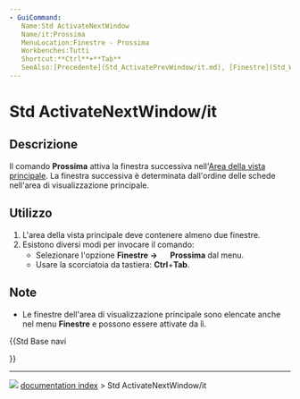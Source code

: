 ```yaml
---
- GuiCommand:
   Name:Std ActivateNextWindow
   Name/it:Prossima
   MenuLocation:Finestre - Prossima
   Workbenches:Tutti
   Shortcut:**Ctrl**+**Tab**
   SeeAlso:[Precedente](Std_ActivatePrevWindow/it.md), [Finestre](Std_Windows/it.md)
---
```


# Std ActivateNextWindow/it



## Descrizione

Il comando **Prossima** attiva la finestra successiva nell\'[Area della vista principale](Main_view_area/it.md). La finestra successiva è determinata dall\'ordine delle schede nell\'area di visualizzazione principale.



## Utilizzo

1.  L\'area della vista principale deve contenere almeno due finestre.
2.  Esistono diversi modi per invocare il comando:
    -   Selezionare l\'opzione **Finestre → <img src="images/Std_ActivateNextWindow.svg" width=16px> Prossima** dal menu.
    -   Usare la scorciatoia da tastiera: **Ctrl**+**Tab**.



## Note

-   Le finestre dell\'area di visualizzazione principale sono elencate anche nel menu **Finestre** e possono essere attivate da lì.





{{Std Base navi

}}



---
![](images/Button_right.svg) [documentation index](../README.md) > Std ActivateNextWindow/it
